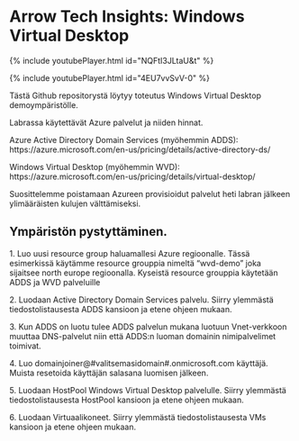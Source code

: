 <h1>Arrow Tech Insights: Windows Virtual Desktop</h1>

<p>{% include youtubePlayer.html id="NQFtI3JLtaU&t" %}</p>
{% include youtubePlayer.html id="4EU7vvSvV-0" %}

<p>Tästä Github repositorystä löytyy toteutus Windows Virtual Desktop demoympäristölle.</p>
<p>Labrassa käytettävät Azure palvelut ja niiden hinnat.</p>

<p>Azure Active Directory Domain Services (myöhemmin ADDS): https://azure.microsoft.com/en-us/pricing/details/active-directory-ds/</p>

<p>Windows Virtual Desktop (myöhemmin WVD): https://azure.microsoft.com/en-us/pricing/details/virtual-desktop/</p>

<p>Suosittelemme poistamaan Azureen provisioidut palvelut heti labran jälkeen ylimääräisten kulujen välttämiseksi.</p>

<h2>Ympäristön pystyttäminen.</h2>

<p>1. Luo uusi resource group haluamallesi Azure regioonalle. Tässä esimerkissä käytämme resource grouppia nimeltä “wvd-demo” joka sijaitsee north europe regioonalla. Kyseistä resource grouppia käytetään ADDS ja WVD palveluille</p>
<p>2. Luodaan Active Directory Domain Services palvelu. Siirry ylemmästä tiedostolistausesta ADDS kansioon ja etene ohjeen mukaan.</p>
<p>3. Kun ADDS on luotu tulee ADDS palvelun mukana luotuun Vnet-verkkoon muuttaa DNS-palvelut niin että ADDS:n luoman domainin nimipalvelimet toimivat.</p>
<p>4. Luo domainjoiner@#valitsemasidomain#.onmicrosoft.com käyttäjä. Muista resetoida käyttäjän salasana luomisen jälkeen.</p>
<p>5. Luodaan HostPool Windows Virtual Desktop palvelulle. Siirry ylemmästä tiedostolistausesta HostPool kansioon ja etene ohjeen mukaan.</p>
<p>6. Luodaan Virtuaalikoneet. Siirry ylemmästä tiedostolistausesta VMs kansioon ja etene ohjeen mukaan.</p>
